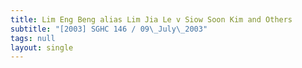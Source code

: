 ```yaml
---
title: Lim Eng Beng alias Lim Jia Le v Siow Soon Kim and Others
subtitle: "[2003] SGHC 146 / 09\_July\_2003"
tags: null
layout: single
---
```


